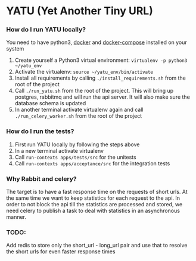 # YATU (Yet Another Tiny URL)

### How do I run YATU locally?

You need to have python3, [docker](https://docs.docker.com/installation/) and [docker-compose](https://docs.docker.com/compose/install/) installed on your system


1. Create yourself a Python3 virtual environment: `virtualenv -p python3 ~/yatu_env`
2. Activate the virtualenv: `source ~/yatu_env/bin/activate`
3. Install all requirements by calling `./install_requirements.sh` from the root of the project
4. Call `./run_yatu.sh` from the root of the project. This will bring up postgres, rabbitmq and will run the api server. It will also make sure the database schema is updated
5. In another terminal activate virtualenv again and call `./run_celery_worker.sh` from the root of the project

### How do I run the tests?

1. First run YATU locally by following the steps above
2. In a new terminal activate virtualenv
3. Call `run-contexts apps/tests/src` for the unitests
4. Call `run-contexts apps/acceptance/src` for the integration tests

### Why Rabbit and celery?

The target is to have a fast response time on the requests of short urls. At the same time we want to keep statistics for each request to the api. In order to not block the api till the statistics are processed and stored, we need celery to publish a task to deal with statistics in an asynchronous manner.

### TODO:

Add redis to store only the short_url - long_url pair and use that to resolve the short urls for even faster response times 